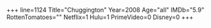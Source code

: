 +++
line=1124
Title="Chuggington"
Year=2008
Age="all"
IMDb="5.9"
RottenTomatoes=""
Netflix=1
Hulu=1
PrimeVideo=0
Disney=0
+++

